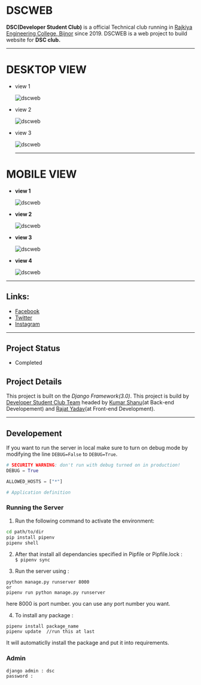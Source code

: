 # DSCWEB

  **DSC(Developer Student Club)** is a official Technical club running in [Rajkiya Engineering College, Bijnor](http://recb.ac.in/) since 2019. DSCWEB is a web project to build website for **DSC club.**

---

# DESKTOP VIEW

- view 1

  ![dscweb](static/images/p1.png)

- view 2

  ![dscweb](static/images/p2.png)

- view 3

  ![dscweb](static/images/p3.png)

  ---


# MOBILE VIEW

- **view 1**

  ![dscweb](static/images/m1.jpeg)

- **view 2**

  ![dscweb](static/images/m2.jpeg)

- **view 3**

  ![dscweb](static/images/m3.jpeg)

- **view 4**

  ![dscweb](static/images/m4.jpeg)

---

## Links:

- [Facebook](https://www.facebook.com/dscrecbijnor/)
- [Twitter](https://twitter.com/DscRec)
- [Instagram](https://www.instagram.com/dscrecbijnor/?igshid=b8dp92k5qnhu)

---

## Project Status

- Completed

## Project Details

This project is built on the *Django Framework(3.0)*. This project is build by [Developer Student Club Team](https://www.dscrecbijnor.com) headed by [Kumar Shanu](https://github.com/its-Kumar)(at Back-end Developement) and [Rajat Yadav](https://github.com/rajatyadav8540/)(at Front-end Development).


---

## Developement

If you want to run the server in local make sure to turn on debug mode by modifying the line `DEBUG=False` to `DEBUG=True`.

```python
# SECURITY WARNING: don't run with debug turned on in production!
DEBUG = True

ALLOWED_HOSTS = ["*"]

# Application definition
```

### Running the Server

1. Run the following command to activate the environment:

  ```bash
  cd path/to/dir
  pip install pipenv
  pipenv shell
  ```
2. After that install all dependancies specified in Pipfile or Pipfile.lock :\
`$ pipenv sync`

3. Run the server using :
  ```
  python manage.py runserver 8000
  or
  pipenv run python manage.py runserver
  ```
  here 8000 is port number. you can use any port number you want.

4. To install any package :
  ```
  pipenv install package_name
  pipenv update  //run this at last
  ```
  It will automaticlly install the package and put it into requirements.

### Admin

    django admin : dsc
    password :
